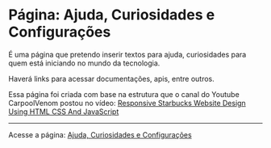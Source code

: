 <h1>Página: Ajuda, Curiosidades e Configurações</h1>
<p>É uma página que pretendo inserir textos para ajuda, curiosidades para quem está iniciando no mundo da tecnologia.<p/>
<p>Haverá links para acessar documentações, apis, entre outros.<p/>
<p>Essa página foi criada com base na estrutura que o canal do Youtube CarpoolVenom postou no vídeo: <a href="https://www.youtube.com/watch?v=riiFdR-qQPk" target="_blank">
Responsive Starbucks Website Design Using HTML CSS And JavaScript<a/> <p/>
  <hr>
<p>Acesse a página: <a href="https://anelisevaz.github.io/AjudandoConfiguracoes/" target="_blank">
Ajuda, Curiosidades e Configurações<a/> <p/>
  
